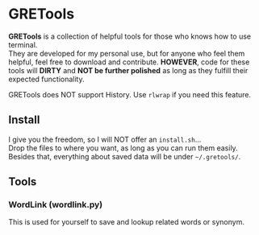 # GRETools

__GRETools__ is a collection of helpful tools for those who knows how to use terminal.  
They are developed for my personal use, but for anyone who feel them helpful, feel free to download and contribute. __HOWEVER__, code for these tools will __DIRTY__ and __NOT be further polished__ as long as they fulfill their expected functionality.  

GRETools does NOT support History. Use `rlwrap` if you need this feature.  

## Install
I give you the freedom, so I will NOT offer an `install.sh`...  
Drop the files to where you want, as long as you can run them easily.  
Besides that, everything about saved data will be under `~/.gretools/`.  

## Tools

### WordLink (wordlink.py)
This is used for yourself to save and lookup related words or synonym.